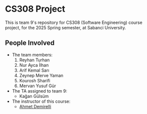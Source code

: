 # CS308 Project
This is team 9's repository for CS308 (Software Engineering) course project, for the 2025 Spring semester, at Sabanci University.

## People Involved
- The team members:
  1. Reyhan Turhan
  2. Nur Ayca İlhan
  3. Arif Kemal Sarı
  4. Zeynep Merve Yaman
  5. Kourosh Sharifi
  6. Mervan Yusuf Gür
- The TA assigned to team 9:
  - Kağan Gülsüm
- The instructor of this course:
  - [Ahmet Demirelli](https://fens.sabanciuniv.edu/tr/faculty-members/detail/928)
